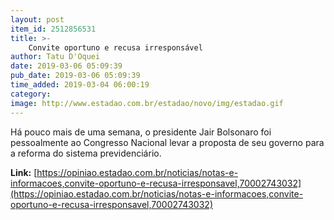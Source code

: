 ```yaml
---
layout: post
item_id: 2512856531
title: >-
    Convite oportuno e recusa irresponsável
author: Tatu D'Oquei
date: 2019-03-06 05:09:39
pub_date: 2019-03-06 05:09:39
time_added: 2019-03-04 06:00:19
category: 
image: http://www.estadao.com.br/estadao/novo/img/estadao.gif
---
```


Há pouco mais de uma semana, o presidente Jair Bolsonaro foi pessoalmente ao Congresso Nacional levar a proposta de seu governo para a reforma do sistema previdenciário.

**Link:** [https://opiniao.estadao.com.br/noticias/notas-e-informacoes,convite-oportuno-e-recusa-irresponsavel,70002743032](https://opiniao.estadao.com.br/noticias/notas-e-informacoes,convite-oportuno-e-recusa-irresponsavel,70002743032)


